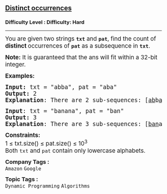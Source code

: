 <h2><a href="https://www.geeksforgeeks.org/problems/distinct-occurrences/1">Distinct occurrences</a></h2><h3>Difficulty Level : Difficulty: Hard</h3><hr><div class="problems_problem_content__Xm_eO"><p><span style="font-size: 14pt;">You are given two strings <strong><code>txt</code></strong> and <strong><code>pat</code></strong>, find the count of <strong>distinct </strong>occurrences of <strong><code>pat</code></strong> as a subsequence in <strong><code>txt</code></strong>.</span></p>
<p><span style="font-size: 14pt;"><strong>Note:</strong> It is guaranteed that the ans will fit within a 32-bit integer.</span></p>
<p><span style="font-size: 14pt;"><strong>Examples:</strong></span></p>
<pre><span style="font-size: 14pt;"><strong>Input: </strong>txt = "abba", pat = "aba"
<strong>Output:</strong> 2
<strong>Explanation</strong>: There are 2 sub-sequences: [<span style="text-decoration: underline;">ab</span>b<span style="text-decoration: underline;">a</span>], [<span style="text-decoration: underline;">a</span>b<span style="text-decoration: underline;">ba</span>].</span></pre>
<pre><span style="font-size: 14pt;"><strong>Input</strong>: txt = "banana", pat = "ban"
<strong>Output:</strong> 3
<strong>Explanation</strong>: There are 3 sub-sequences: [<span style="text-decoration: underline;">ban</span>ana], [<span style="text-decoration: underline;">ba</span>na<span style="text-decoration: underline;">n</span>a], [<span style="text-decoration: underline;">b</span>an<span style="text-decoration: underline;">an</span>a].
</span></pre>
<p><span style="font-size: 14pt;"><strong>Constraints:</strong><br>1 ≤ txt.size() ≤ pat.size() ≤ 10<sup>3</sup><br>Both <code>txt</code> and <code>pat</code> contain only lowercase alphabets.</span></p></div><p><span style=font-size:18px><strong>Company Tags : </strong><br><code>Amazon</code>&nbsp;<code>Google</code>&nbsp;<br><p><span style=font-size:18px><strong>Topic Tags : </strong><br><code>Dynamic Programming</code>&nbsp;<code>Algorithms</code>&nbsp;